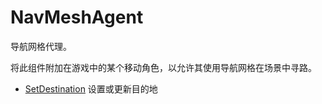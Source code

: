 # NavMeshAgent

导航网格代理。

将此组件附加在游戏中的某个移动角色，以允许其使用导航网格在场景中寻路。

* [SetDestination](./SetDestination.md) 设置或更新目的地